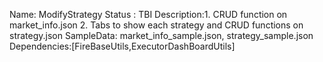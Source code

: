 Name: ModifyStrategy
Status : TBI
Description:1. CRUD function on market_info.json
            2. Tabs to show each strategy and CRUD functions on strategy.json
SampleData: market_info_sample.json, strategy_sample.json
Dependencies:[FireBaseUtils,ExecutorDashBoardUtils]

